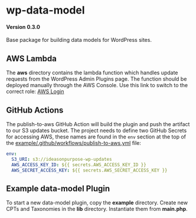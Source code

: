 # wp-data-model

#### Version 0.3.0

Base package for building data models for WordPress sites.

## AWS Lambda

The **aws** directory contains the lambda function which handles update requests from the WordPress Admin Plugins page. The function should be deployed manually through the AWS Console. Use this link to switch to the correct role: [AWS Login](https://signin.aws.amazon.com/switchrole?roleName=OrganizationAccountAccessRole&account=iop003&displayName=IOP&color=B7CA9D)

## GitHub Actions

The publish-to-aws GitHub Action will build the plugin and push the artifact to our S3 updates bucket. The project needs to define two GitHub Secrets for accessing AWS, these names are found in the `env` section at the top of the [example/.github/workflows/publish-to-aws.yml](https://github.com/ideasonpurpose/wp-data-model/blob/master/example/.github/workflows/publish-to-aws.yml#L9-L10) file:

```yaml
env:
  S3_URI: s3://ideasonpurpose-wp-updates
  AWS_ACCESS_KEY_ID: ${{ secrets.AWS_ACCESS_KEY_ID }}
  AWS_SECRET_ACCESS_KEY: ${{ secrets.AWS_SECRET_ACCESS_KEY }}
```

## Example data-model Plugin

To start a new data-model plugin, copy the **example** directory. Create new CPTs and Taxonomies in the **lib** directory. Instantiate them from **main.php**.
